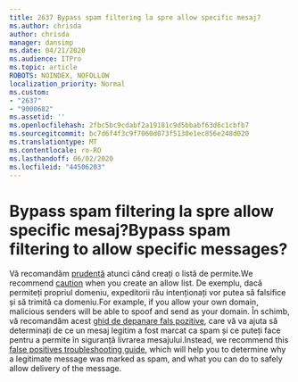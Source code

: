 ```yaml
---
title: 2637 Bypass spam filtering la spre allow specific mesaj?
ms.author: chrisda
author: chrisda
manager: dansimp
ms.date: 04/21/2020
ms.audience: ITPro
ms.topic: article
ROBOTS: NOINDEX, NOFOLLOW
localization_priority: Normal
ms.custom:
- "2637"
- "9000682"
ms.assetid: ''
ms.openlocfilehash: 2fbc5bc9cdabf2a19181c9d5bbabf63d6c1cbfb7
ms.sourcegitcommit: bc7d6f4f3c9f7060d073f5130e1ec856e248d020
ms.translationtype: MT
ms.contentlocale: ro-RO
ms.lasthandoff: 06/02/2020
ms.locfileid: "44506203"
---
```

# <a name="bypass-spam-filtering-to-allow-specific-messages"></a><span data-ttu-id="8fedf-102">Bypass spam filtering la spre allow specific mesaj?</span><span class="sxs-lookup"><span data-stu-id="8fedf-102">Bypass spam filtering to allow specific messages?</span></span>

<span data-ttu-id="8fedf-103">Vă recomandăm [prudență](https://docs.microsoft.com/exchange/troubleshoot/antispam/cautions-against-bypassing-spam-filters) atunci când creați o listă de permite.</span><span class="sxs-lookup"><span data-stu-id="8fedf-103">We recommend [caution](https://docs.microsoft.com/exchange/troubleshoot/antispam/cautions-against-bypassing-spam-filters) when you create an allow list.</span></span> <span data-ttu-id="8fedf-104">De exemplu, dacă permiteți propriul domeniu, expeditorii rău intenționați vor putea să falsifice și să trimită ca domeniu.</span><span class="sxs-lookup"><span data-stu-id="8fedf-104">For example, if you allow your own domain, malicious senders will be able to spoof and send as your domain.</span></span>  <span data-ttu-id="8fedf-105">În schimb, vă recomandăm acest [ghid de depanare fals pozitive](https://docs.microsoft.com/microsoft-365/security/office-365-security/anti-spam-protection), care vă va ajuta să determinați de ce un mesaj legitim a fost marcat ca spam și ce puteți face pentru a permite în siguranță livrarea mesajului.</span><span class="sxs-lookup"><span data-stu-id="8fedf-105">Instead, we recommend this [false positives troubleshooting guide](https://docs.microsoft.com/microsoft-365/security/office-365-security/anti-spam-protection), which will help you to determine why a legitimate message was marked as spam, and what you can do to safely allow delivery of the message.</span></span>
